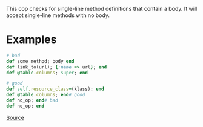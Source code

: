 
This cop checks for single-line method definitions that contain a body.
It will accept single-line methods with no body.

# Examples

```ruby
# bad
def some_method; body end
def link_to(url); {:name => url}; end
def @table.columns; super; end

# good
def self.resource_class=(klass); end
def @table.columns; end# good
def no_op; end# bad
def no_op; end
```

[Source](http://www.rubydoc.info/gems/rubocop/RuboCop/Cop/Style/SingleLineMethods)